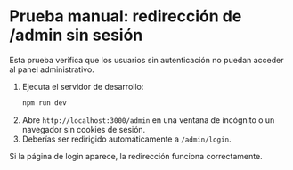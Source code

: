 # Prueba manual: redirección de /admin sin sesión

Esta prueba verifica que los usuarios sin autenticación no puedan acceder al panel administrativo.

1. Ejecuta el servidor de desarrollo:
   ```bash
   npm run dev
   ```
2. Abre `http://localhost:3000/admin` en una ventana de incógnito o un navegador sin cookies de sesión.
3. Deberías ser redirigido automáticamente a `/admin/login`.

Si la página de login aparece, la redirección funciona correctamente.
